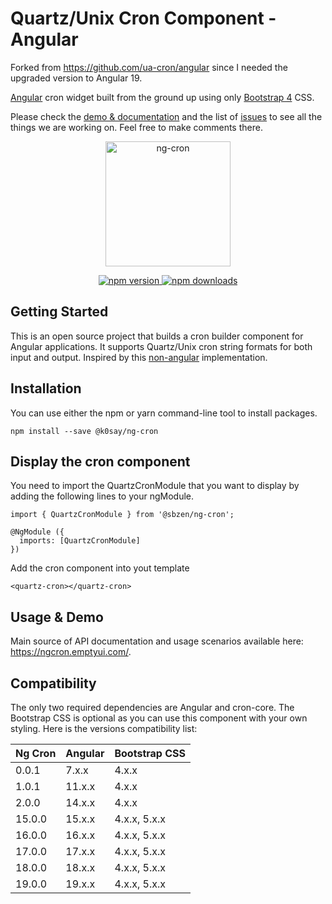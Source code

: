 # Quartz/Unix Cron Component - Angular

Forked from https://github.com/ua-cron/angular since I needed the upgraded version to Angular 19.

[Angular](https://angular.io/) cron widget built from the ground up using only [Bootstrap 4](https://getbootstrap.com/) CSS.

Please check the [demo & documentation](https://ngcron.emptyui.com/) and the list of
[issues](https://github.com/ua-cron/angular/issues) to see all the things we are working on. Feel free to make comments there.

<p align="center">
	<a href="https://ngcron.emptyui.com/">
		<img
			width="200"
			src="https://res.cloudinary.com/dwkakr4wt/image/upload/v1661086526/cron/ngcron.png"
			alt="ng-cron">
	</a>
</p>

<p align="center">
	<a href="https://badge.fury.io/js/%40k0say%2Fng-cron">
		<img
			src="https://img.shields.io/npm/dm/@k0say/ng-cron.svg?logo=npm&logoColor=fff&label=NPM+package&color=limegreen"
			alt="npm version">
	</a>
	<a href="https://npmjs.org/%40k0say%2Fng-cron">
		<img
			src="https://img.shields.io/npm/v/@k0say/ng-cron.svg?logo=npm&logoColor=fff&label=NPM+package&color=limegreen"
			alt="npm downloads">
	</a>
</p>

## Getting Started

This is an open source project that builds a cron builder component for Angular applications.
It supports Quartz/Unix cron string formats for both input and output.
Inspired by this [non-angular](https://www.freeformatter.com/cron-expression-generator-quartz.html) implementation.

## Installation
You can use either the npm or yarn command-line tool to install packages.
```
npm install --save @k0say/ng-cron
```

## Display the cron component
You need to import the QuartzCronModule that you want to display by adding the following lines to your ngModule.

```
import { QuartzCronModule } from '@sbzen/ng-cron';

@NgModule ({
  imports: [QuartzCronModule]
})
```
Add the cron component into yout template
```
<quartz-cron></quartz-cron>
```

## Usage & Demo
Main source of API documentation and usage scenarios available here: https://ngcron.emptyui.com/.


## Compatibility
The only two required dependencies are Angular and cron-core.
The Bootstrap CSS is optional as you can use this component with your own styling.
Here is the versions compatibility list:

| Ng Cron          |    Angular    |  Bootstrap CSS |
| -------------    | ------------- | -------------- |
| 0.0.1            | 7.x.x         | 4.x.x          |
| 1.0.1            | 11.x.x        | 4.x.x          |
| 2.0.0            | 14.x.x        | 4.x.x          |
| 15.0.0           | 15.x.x        | 4.x.x, 5.x.x   |
| 16.0.0           | 16.x.x        | 4.x.x, 5.x.x   |
| 17.0.0           | 17.x.x        | 4.x.x, 5.x.x   |
| 18.0.0           | 18.x.x        | 4.x.x, 5.x.x   |
| 19.0.0           | 19.x.x        | 4.x.x, 5.x.x   |

